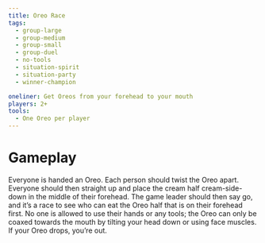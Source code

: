 ```yaml
---
title: Oreo Race
tags:
  - group-large
  - group-medium
  - group-small
  - group-duel
  - no-tools
  - situation-spirit
  - situation-party
  - winner-champion

oneliner: Get Oreos from your forehead to your mouth
players: 2+
tools:
  - One Oreo per player
---
```

# Gameplay

Everyone is handed an Oreo. Each person should twist the Oreo apart. Everyone
should then straight up and place the cream half cream-side-down in the middle
of their forehead. The game leader should then say go, and it’s a race to see
who can eat the Oreo half that is on their forehead first. No one is allowed to
use their hands or any tools; the Oreo can only be coaxed towards the mouth by
tilting your head down or using face muscles. If your Oreo drops, you’re out.
